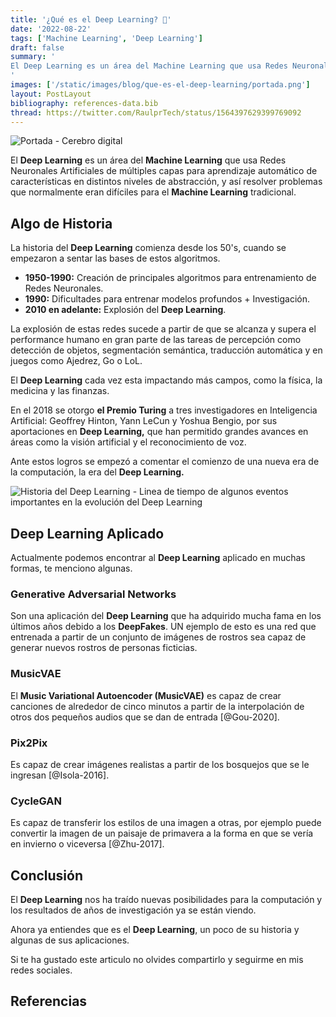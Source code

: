```yaml
---
title: '¿Qué es el Deep Learning? 🧠'
date: '2022-08-22'
tags: ['Machine Learning', 'Deep Learning']
draft: false
summary: '
El Deep Learning es un área del Machine Learning que usa Redes Neuronales Artificiales de múltiples capas para lograr aprender automáticamente las características en distintos niveles de abstracción y resolver problemas que tradicionalmente eran difíciles para el Machine Learning.
'
images: ['/static/images/blog/que-es-el-deep-learning/portada.png']
layout: PostLayout
bibliography: references-data.bib
thread: https://twitter.com/RaulprTech/status/1564397629399769092
---
```


![Portada - Cerebro digital](/static/images/blog/que-es-el-deep-learning/portada.png)

El **Deep Learning** es un área del **Machine Learning** que usa Redes Neuronales Artificiales de múltiples capas para aprendizaje automático de características en distintos niveles de abstracción, y así resolver problemas que normalmente eran difíciles para el **Machine Learning** tradicional.

## Algo de Historia

La historia del **Deep Learning** comienza desde los 50's, cuando se empezaron a sentar las bases de estos algoritmos.

- **1950-1990:** Creación de principales algoritmos para entrenamiento de Redes Neuronales.
- **1990:** Dificultades para entrenar modelos profundos + Investigación.
- **2010 en adelante:** Explosión del **Deep Learning**.

La explosión de estas redes sucede a partir de que se alcanza y supera el performance humano en gran parte de las tareas de percepción como detección de objetos, segmentación semántica, traducción automática y en juegos como Ajedrez, Go o LoL.

El **Deep Learning** cada vez esta impactando más campos, como la física, la medicina y las finanzas.

En el 2018 se otorgo **el Premio Turing** a tres investigadores en Inteligencia Artificial: Geoffrey Hinton, Yann LeCun y Yoshua Bengio, por sus aportaciones en **Deep Learning,** que han permitido grandes avances en áreas como la visión artificial y el reconocimiento de voz.

Ante estos logros se empezó a comentar el comienzo de una nueva era de la computación, la era del **Deep Learning.**

![Historia del Deep Learning - Linea de tiempo de algunos eventos importantes en la evolución del Deep Learning](/static/images/blog/que-es-el-deep-learning/evolucion-dl.png)

## Deep Learning Aplicado

Actualmente podemos encontrar al **Deep Learning** aplicado en muchas formas, te menciono algunas.

### Generative Adversarial Networks

Son una aplicación del **Deep Learning** que ha adquirido mucha fama en los últimos años debido a los **DeepFakes**. UN ejemplo de esto es una red que entrenada a partir de un conjunto de imágenes de rostros sea capaz de generar nuevos rostros de personas ficticias.

### MusicVAE

El **Music Variational Autoencoder (MusicVAE)** es capaz de crear canciones de alrededor de cinco minutos a partir de la interpolación de otros dos pequeños audios que se dan de entrada [@Gou-2020].

### Pix2Pix

Es capaz de crear imágenes realistas a partir de los bosquejos que se le ingresan [@Isola-2016].

### CycleGAN

Es capaz de transferir los estilos de una imagen a otras, por ejemplo puede convertir la imagen de un paisaje de primavera a la forma en que se vería en invierno o viceversa [@Zhu-2017].

## Conclusión

El **Deep Learning** nos ha traído nuevas posibilidades para la computación y los resultados de años de investigación ya se están viendo.

Ahora ya entiendes que es el **Deep Learning**, un poco de su historia y algunas de sus aplicaciones.

Si te ha gustado este articulo no olvides compartirlo y seguirme en mis redes sociales.

## Referencias
